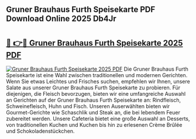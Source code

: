 ## Gruner Brauhaus Furth Speisekarte PDF Download Online 2025 Db4Jr

# <h2><a href="http://gc73mo.nevu.top/?p=Gruner+Brauhaus+Furth+Speisekarte">🔗 👉🔴 Gruner Brauhaus Furth Speisekarte 2025 PDF</a></h2>

[![Gruner Brauhaus Furth Speisekarte 2025 PDF](https://i.imgur.com/dBaPXMq.png)](http://gc73mo.nevu.top/?p=Gruner+Brauhaus+Furth+Speisekarte)
Die Gruner Brauhaus Furth Speisekarte ist eine Wahl zwischen traditionellen und modernen Gerichten. Wenn Sie etwas Leichtes und Frisches suchen, empfehlen wir Ihnen, unsere Salate aus unserer Gruner Brauhaus Furth Speisekarte zu probieren. Für diejenigen, die Fleisch bevorzugen, bieten wir eine umfangreiche Auswahl an Gerichten auf der Gruner Brauhaus Furth Speisekarte an: Rindfleisch, Schweinefleisch, Huhn und Fisch. Unseren Auserwählten bieten wir Gourmet-Gerichte wie Schaschlik und Steak an, die bei lebendem Feuer zubereitet werden. Unsere Cafeteria bietet eine große Auswahl an Desserts, von traditionellen Kuchen und Kuchen bis hin zu erlesenen Crème Brûlée und Schokoladenstückchen.
